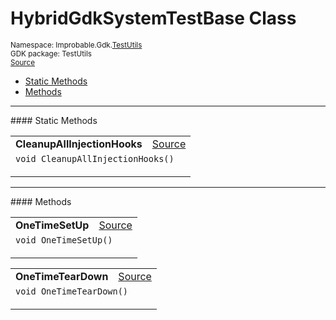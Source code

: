 
# HybridGdkSystemTestBase Class
<sup>
Namespace: Improbable.Gdk.<a href="{{urlRoot}}/api/test-utils-index">TestUtils</a><br/>
GDK package: TestUtils<br/>
<a href="https://www.github.com/spatialos/gdk-for-unity/blob/f54d7cdc/workers/unity/Packages/com.improbable.gdk.testutils/HybridGdkSystemTestBase.cs/#L9">Source</a>
<style>
a code {
                    padding: 0em 0.25em!important;
}
code {
                    background-color: #ffffff!important;
}
</style>
</sup>
<nav id="pageToc" class="page-toc"><ul><li><a href="#static-methods">Static Methods</a>
<li><a href="#methods">Methods</a>
</ul></nav>











</p>
<hr style="width:100%; border-top-color:#d8d8d8" />
#### Static Methods


</p>




<table width="100%">
    <tr>
        <td style="border-right:none"><b>CleanupAllInjectionHooks</b></td>
        <td style="border-left:none; text-align:right"><a href="https://www.github.com/spatialos/gdk-for-unity/blob/f54d7cdc/workers/unity/Packages/com.improbable.gdk.testutils/HybridGdkSystemTestBase.cs/#L47">Source</a></td>
    </tr>
    <tr>
        <td colspan="2">
<code>void CleanupAllInjectionHooks()</code></p>






</td>
    </tr>
</table>





</p>
<hr style="width:100%; border-top-color:#d8d8d8" />
#### Methods


</p>




<table width="100%">
    <tr>
        <td style="border-right:none"><b>OneTimeSetUp</b></td>
        <td style="border-left:none; text-align:right"><a href="https://www.github.com/spatialos/gdk-for-unity/blob/f54d7cdc/workers/unity/Packages/com.improbable.gdk.testutils/HybridGdkSystemTestBase.cs/#L25">Source</a></td>
    </tr>
    <tr>
        <td colspan="2">
<code>void OneTimeSetUp()</code></p>






</td>
    </tr>
</table>


<table width="100%">
    <tr>
        <td style="border-right:none"><b>OneTimeTearDown</b></td>
        <td style="border-left:none; text-align:right"><a href="https://www.github.com/spatialos/gdk-for-unity/blob/f54d7cdc/workers/unity/Packages/com.improbable.gdk.testutils/HybridGdkSystemTestBase.cs/#L40">Source</a></td>
    </tr>
    <tr>
        <td colspan="2">
<code>void OneTimeTearDown()</code></p>






</td>
    </tr>
</table>





